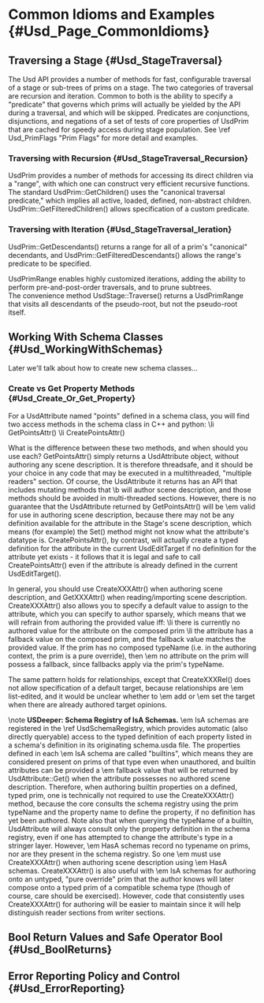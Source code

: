 # Common Idioms and Examples {#Usd_Page_CommonIdioms}

## Traversing a Stage {#Usd_StageTraversal}

The Usd API provides a number of methods for fast, configurable
traversal of a stage or sub-trees of prims on a stage.  The two categories
of traversal are recursion and iteration.  Common to both is the ability
to specify a "predicate" that governs which prims will actually be yielded
by the API during a traversal, and which will be skipped.  Predicates are
conjunctions, disjunctions, and negations of a set of tests of core properties
of UsdPrim that are cached for speedy access during stage population.  See
\ref Usd_PrimFlags "Prim Flags" for more detail and examples.

### Traversing with Recursion {#Usd_StageTraversal_Recursion}

UsdPrim provides a number of methods for accessing its direct children via
a "range", with which one can construct very efficient recursive functions.
The standard UsdPrim::GetChildren() uses the "canonical traversal predicate,"
which implies all active, loaded, defined, non-abstract children.
UsdPrim::GetFilteredChildren() allows specification of a custom predicate.

### Traversing with Iteration {#Usd_StageTraversal_Ieration}

UsdPrim::GetDescendants() returns a range for all of a prim's "canonical"
decendants, and UsdPrim::GetFilteredDescendants() allows the range's
predicate to be specified.

UsdPrimRange enables highly customized iterations, adding the ability
to perform pre-and-post-order traversals, and to prune subtrees.  
The convenience method UsdStage::Traverse() returns a UsdPrimRange
that visits all descendants of the pseudo-root, but not the
pseudo-root itself.

## Working With Schema Classes {#Usd_WorkingWithSchemas}

Later we'll talk about how to create new schema classes...

### Create vs Get Property Methods {#Usd_Create_Or_Get_Property}

For a UsdAttribute named "points" defined in a schema class, you will
find two access methods in the schema class in C++ and python:
\li GetPointsAttr()
\li CreatePointsAttr()

What is the difference between these two methods, and when should you use
each?  GetPointsAttr() simply returns a UsdAttribute object, without authoring
any scene description.  It is therefore threadsafe, and it should be your
choice in any code that may be executed in a multithreaded, "multiple readers"
section. Of course, the UsdAttribute it returns has an API that includes 
mutating methods that \b will author scene description, and those methods
should be avoided in multi-threaded sections.  However, there is no guarantee
that the UsdAttribute returned by GetPointsAttr() will be \em valid for use
in authoring scene description, because there may not be any definition 
available for the attribute in the Stage's scene description, which means
(for example) the Set() method might not know what the attribute's datatype
is.  CreatePointsAttr(), by contrast, will actually create a typed
definition for the attribute in the current UsdEditTarget if no definition
for the attribute yet exists - it follows that it is legal and safe to 
call CreatePointsAttr() even if the attribute is already defined in the
current UsdEditTarget().

In general, you should use CreateXXXAttr() when authoring scene description,
and GetXXXAttr() when reading/importing scene description.  CreateXXXAttr() 
also allows you to specify a default value to assign to the attribute, which
you can specify to author sparsely, which means that we will refrain from
authoring the provided value iff:
\li there is currently no authored value for the attribute on the composed
prim
\li the attribute has a fallback value on the composed prim, and the fallback
value matches the provided value.  If the prim has no composed typeName (i.e. in
the authoring context, the prim is a pure override), then \em no attribute on
the prim will possess a fallback, since fallbacks apply via the prim's typeName.

The same pattern holds for relationships, except that CreateXXXRel() does not
allow specification of a default target, because relationships are 
\em list-edited, and it would be unclear whether to \em add or \em set the
target when there are already authored target opinions.

\note <b>USDeeper: Schema Registry of IsA Schemas.</b> \em IsA schemas are
registered in the \ref UsdSchemaRegistry, which provides automatic (also
directly queryable) access to the typed definition of each property listed in
a schema's definition in its originating schema.usda file.  The properties
defined in each \em IsA schema are called "builtins", which means they are
considered present on prims of that type even when unauthored, and builtin
attributes can be provided a \em fallback value that will be returned by
UsdAttribute::Get() when the attribute possesses no authored scene
description.  Therefore, when authoring builtin properties on a defined,
typed prim, one is technically not required to use the CreateXXXAttr()
method, because the core consults the schema registry using the prim typeName
and the property name to define the property, if no definition has yet been
authored.  Note also that when querying the typeName of a builtin, UsdAttribute
will always consult only the property definition in the schema registry, even
if one has attempted to change the attribute's type in a stringer layer.
However, \em HasA schemas record no typename on prims, nor are
they present in the schema registry. So one \em must use CreateXXXAttr() when
authoring scene description using \em HasA schemas. CreateXXXAttr() is also
useful with \em IsA schemas for authoring onto an untyped, "pure override"
prim that the author knows will later compose onto a typed prim of a
compatible schema type (though of course, care should be exercised).
However, code that consistently uses CreateXXXAttr() for authoring will be
easier to maintain since it will help distinguish reader sections from
writer sections.

## Bool Return Values and Safe Operator Bool {#Usd_BoolReturns}

## Error Reporting Policy and Control {#Usd_ErrorReporting}
